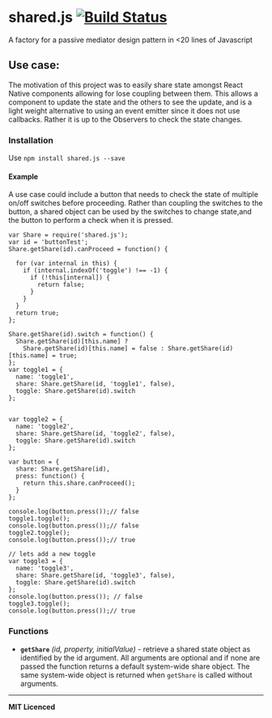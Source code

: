 # shared.js  [![Build Status](https://travis-ci.org/andy9775/shared.js.svg?branch=master)](https://travis-ci.org/andy9775/shared.js)
A factory for a passive mediator design pattern in <20 lines of Javascript 


## Use case:
The motivation of this project was to easily share state amongst React Native components allowing for lose coupling between them. This allows a component to update the state and the others to see the update, and is a light weight alternative to using an event emitter since it does not use callbacks. Rather it is up to the Observers to check the state changes. 
### Installation
Use `npm install shared.js --save`
#### Example
A use case could include a button that needs to check the state of multiple on/off switches before proceeding. Rather than coupling the switches to the button, a shared object can be used by the switches to change state,and the button to perform a check when it is pressed.

```
var Share = require('shared.js');
var id = 'buttonTest';
Share.getShare(id).canProceed = function() {

  for (var internal in this) {
    if (internal.indexOf('toggle') !== -1) {
      if (!this[internal]) {
        return false;
      }
    }
  }
  return true;
};

Share.getShare(id).switch = function() {
  Share.getShare(id)[this.name] ?
    Share.getShare(id)[this.name] = false : Share.getShare(id)[this.name] = true;
};
var toggle1 = {
  name: 'toggle1',
  share: Share.getShare(id, 'toggle1', false),
  toggle: Share.getShare(id).switch
};


var toggle2 = {
  name: 'toggle2',
  share: Share.getShare(id, 'toggle2', false),
  toggle: Share.getShare(id).switch
};

var button = {
  share: Share.getShare(id),
  press: function() {
    return this.share.canProceed();
  }
};

console.log(button.press());// false
toggle1.toggle();
console.log(button.press());// false
toggle2.toggle();
console.log(button.press());// true

// lets add a new toggle
var toggle3 = {
  name: 'toggle3',
  share: Share.getShare(id, 'toggle3', false),
  toggle: Share.getShare(id).switch
};
console.log(button.press()); // false
toggle3.toggle();
console.log(button.press());// true
```

### Functions
 
- **`getShare`** _(id, property, initialValue)_ - retrieve a shared state object as identified by the id argument. All arguments are optional and if none are passed the function returns a default system-wide share object. The same system-wide object is returned when `getShare` is called without arguments. 

---
**MIT Licenced**